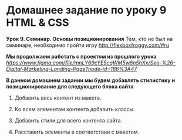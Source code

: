 # Домашнее задание по уроку 9 HTML & CSS

**Урок 9. Семинар. Основы позиционирования**
Тем, кто не был на семинаре, необходимо пройти игру http://flexboxfroggy.com/#ru

**Мы продолжаем работать с проектом из прошлого урока** _https://www.figma.com/file/mnLY69cYE5cqWM5w6n5hXx/Seo-%26-Digital-Marketing-Landing-Page?node-id=186%3A47_

**В данном домашнем задании мы будем добавлять стилистику и позиционирование для следующего блока сайта**

1. Добавить весь контент из макета.

2. Ко всем элементам контента добавить классы.

3. Добавить стили для всего контента сайта.

4. Расставить элементы в соответствии с макетом.
